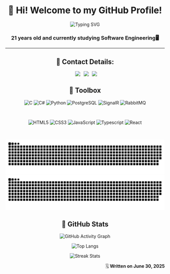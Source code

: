 <h1 align="center">👋 Hi! Welcome to my GitHub Profile!</h1>

<div align="center">

![Typing SVG](https://readme-typing-svg.herokuapp.com?font=Fira+Code&size=24&duration=2000&pause=1000&color=39FF14&center=true&vCenter=true&width=500&lines=%3E+Hi%2C+I'm+Lucas+Andrada;Developer+%26+Tech+Enthusiast;C+%7C+C%23+%7C+Python+%7C+JS+%7C+PostgreSQL)

</div>

<h3 align="center"> 21 years old and currently studying Software Engineering🖥️</h3>
<hr></hr>

<h2 align="center"> 🔗 Contact Details: </h2>

<div align="center">

&ensp;[<img src="https://img.shields.io/badge/Gmail-D14836?style=for-the-badge&logo=gmail&logoColor=white" />](mailto:lucasandrada26060@gmail.com)
&ensp;[<img src="https://img.shields.io/badge/linkedin-%230077B5.svg?style=for-the-badge&logo=linkedin&logoColor=white" />](https://www.linkedin.com/in/lucas-andrada2606/)
&ensp;[<img src="https://img.shields.io/badge/github-%23121011.svg?style=for-the-badge&logo=github&logoColor=white">](https://github.com/lucas2mz/)

</div>



<h2 align="center"> 📂 Toolbox </h2>

<div align="center">

![C](https://img.shields.io/badge/c-%2300599C.svg?style=for-the-badge&logo=c&logoColor=white)
![C#](https://img.shields.io/badge/C%23-239120?style=for-the-badge&logo=csharp&logoColor=white)
![Python](https://img.shields.io/badge/python-3670A0?style=for-the-badge&logo=python&logoColor=ffdd54)
![PostgreSQL](https://img.shields.io/badge/PostgreSQL-316192?style=for-the-badge&logo=postgresql&logoColor=white)
![SignalR](https://img.shields.io/badge/SignalR-%230078D7.svg?style=for-the-badge&logo=dotnet&logoColor=white)
![RabbitMQ](https://img.shields.io/badge/RabbitMQ-FF6600?style=for-the-badge&logo=rabbitmq&logoColor=white)


<br />

![HTML5](https://img.shields.io/badge/html5-%23E34F26.svg?style=for-the-badge&logo=html5&logoColor=white)
![CSS3](https://img.shields.io/badge/css3-%231572B6.svg?style=for-the-badge&logo=css3&logoColor=white)
![JavaScript](https://img.shields.io/badge/javascript-%23323330.svg?style=for-the-badge&logo=javascript&logoColor=%23F7DF1E)
![Typescript](https://img.shields.io/badge/TypeScript-007ACC?style=for-the-badge&logo=typescript&logoColor=white)
![React](https://img.shields.io/badge/react-%2320232a.svg?style=for-the-badge&logo=react&logoColor=%2361DAFB)

<br />

</div>

![GitHub Snake Light](./dist/github-snake.svg#gh-light-mode-only)
![GitHub Snake Dark](./dist/github-snake-dark.svg#gh-dark-mode-only)

<h2 align="center"> 📶 GitHub Stats </h2>

<div align="center">

![GitHub Activity Graph](https://github-readme-stats.vercel.app/api?username=lucas2mz&show_icons=true&count_private=true&theme=vision-friendly-dark&text_color=fafafa&hide_border=true&hide=issues,contribs&bg_color=00000000&rank_icon=github&include_all_commits=true)

![Top Langs](https://github-readme-stats.vercel.app/api/top-langs/?username=lucas2mz&hide=c,html,c%2B%2B&layout=donut&theme=vision-friendly-dark&text_color=fafafa&hide_border=true&bg_color=00000000)

![Streak Stats](https://github-readme-streak-stats.herokuapp.com/?user=lucas2mz&theme=vision-friendly-dark&text_color=fafafa&hide_border=true&background=00000000)

</div>

<p align="right">
  🗓️<b> Written on June 30, 2025</b>
</p>

